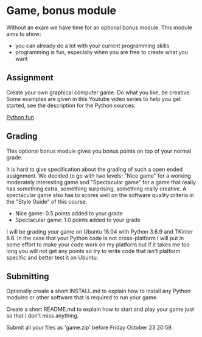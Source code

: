 # Game, bonus module

Without an exam we have time for an optional bonus module. This module
aims to show:

- you can already do a lot with your current programming skills 
- programming is fun, especially when you are free to create what you want


## Assignment

Create your own graphical computer game. Do what you like, be
creative. Some examples are given in this Youtube video series to help
you get started, see the description for the Python sources:

[Python fun](https://www.youtube.com/watch?v=vxMjZX1Mxf4&list=PLJBtJTYGPSzK9izjzMcBi5MAPl6ADrjNE)


## Grading

This optional bonus module gives you bonus points on top of your
normal grade.

It is hard to give specification about the grading of such a open
ended assignment. We decided to go with two levels: "Nice game" for a
working moderately interesting game and "Spectacular game" for a game
that really has something extra, something surprising, something
really creative. A spectacular game also has to scores well on the
software quality criteria in the "Style Guide" of this course.

- Nice game: 0.5 points added to your grade
- Spectacular game: 1.0 points added to your grade

I will be grading your game on Ubuntu 18.04 with Python 3.6.9 and
TKinter 8.6. In the case that your Python code is not cross-platform I
will put in some effort to make your code work on my platform but if
it takes me too long you will not get any points so try to write code
that isn't platform specific and better test it on Ubuntu.


## Submitting

Optionally create a short INSTALL.md to explain how to install any
Python modules or other software that is required to run your game.

Create a short README.md to explain how to start and play your game
just so that I don't miss anything.

Submit all your files as 'game.zip' before Friday October 23 20:59.

